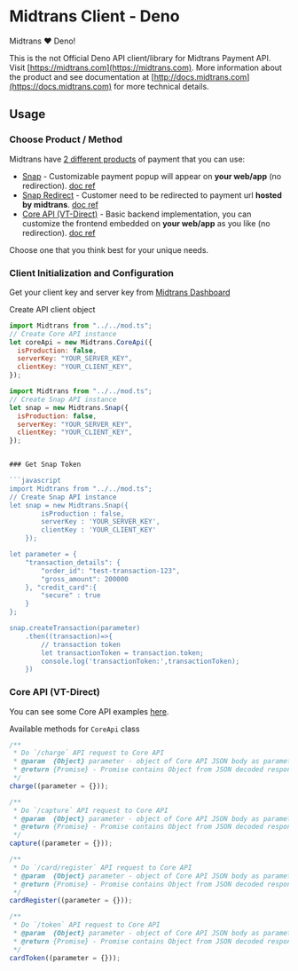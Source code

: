 # Midtrans Client - Deno

Midtrans ❤️ Deno!

This is the not Official Deno API client/library for Midtrans Payment API. Visit [https://midtrans.com](https://midtrans.com). More information about the product and see documentation at [http://docs.midtrans.com](https://docs.midtrans.com) for more technical details.

## Usage

### Choose Product / Method

Midtrans have [2 different products](https://docs.midtrans.com/en/welcome/index.html) of payment that you can use:

- [Snap](#22A-snap) - Customizable payment popup will appear on **your web/app** (no redirection). [doc ref](https://snap-docs.midtrans.com/)
- [Snap Redirect](#22B-snap-redirect) - Customer need to be redirected to payment url **hosted by midtrans**. [doc ref](https://snap-docs.midtrans.com/)
- [Core API (VT-Direct)](#22C-core-api-vt-direct) - Basic backend implementation, you can customize the frontend embedded on **your web/app** as you like (no redirection). [doc ref](https://api-docs.midtrans.com/)

Choose one that you think best for your unique needs.

### Client Initialization and Configuration

Get your client key and server key from [Midtrans Dashboard](https://dashboard.midtrans.com)

Create API client object

```javascript
import Midtrans from "../../mod.ts";
// Create Core API instance
let coreApi = new Midtrans.CoreApi({
  isProduction: false,
  serverKey: "YOUR_SERVER_KEY",
  clientKey: "YOUR_CLIENT_KEY",
});
```

````javascript
import Midtrans from "../../mod.ts";
// Create Snap API instance
let snap = new Midtrans.Snap({
  isProduction: false,
  serverKey: "YOUR_SERVER_KEY",
  clientKey: "YOUR_CLIENT_KEY",
});


### Get Snap Token

```javascript
import Midtrans from "../../mod.ts";
// Create Snap API instance
let snap = new Midtrans.Snap({
        isProduction : false,
        serverKey : 'YOUR_SERVER_KEY',
        clientKey : 'YOUR_CLIENT_KEY'
    });

let parameter = {
    "transaction_details": {
        "order_id": "test-transaction-123",
        "gross_amount": 200000
    }, "credit_card":{
        "secure" : true
    }
};

snap.createTransaction(parameter)
    .then((transaction)=>{
        // transaction token
        let transactionToken = transaction.token;
        console.log('transactionToken:',transactionToken);
    })

````

### Core API (VT-Direct)

You can see some Core API examples [here](examples/controllers).

Available methods for `CoreApi` class

```javascript
/**
 * Do `/charge` API request to Core API
 * @param  {Object} parameter - object of Core API JSON body as parameter, will be converted to JSON (more params detail refer to: https://api-docs.midtrans.com)
 * @return {Promise} - Promise contains Object from JSON decoded response
 */
charge((parameter = {}));

/**
 * Do `/capture` API request to Core API
 * @param  {Object} parameter - object of Core API JSON body as parameter, will be converted to JSON (more params detail refer to: https://api-docs.midtrans.com)
 * @return {Promise} - Promise contains Object from JSON decoded response
 */
capture((parameter = {}));

/**
 * Do `/card/register` API request to Core API
 * @param  {Object} parameter - object of Core API JSON body as parameter, will be converted to JSON (more params detail refer to: https://api-docs.midtrans.com)
 * @return {Promise} - Promise contains Object from JSON decoded response
 */
cardRegister((parameter = {}));

/**
 * Do `/token` API request to Core API
 * @param  {Object} parameter - object of Core API JSON body as parameter, will be converted to JSON (more params detail refer to: https://api-docs.midtrans.com)
 * @return {Promise} - Promise contains Object from JSON decoded response
 */
cardToken((parameter = {}));
```

